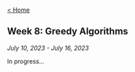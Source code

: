 [< Home](https://shammip.github.io/)

## Week 8: Greedy Algorithms

*July 10, 2023 - July 16, 2023*

In progress...

